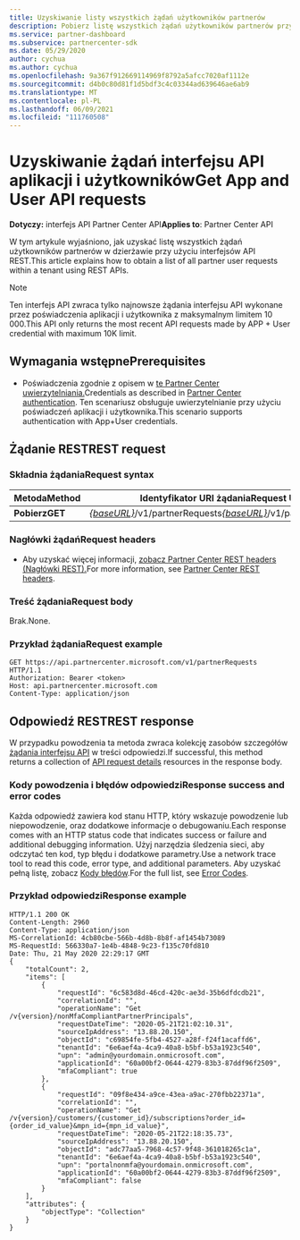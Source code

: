 ```yaml
---
title: Uzyskiwanie listy wszystkich żądań użytkowników partnerów
description: Pobierz listę wszystkich żądań użytkowników partnerów przy użyciu interfejsu API REST partnera.
ms.service: partner-dashboard
ms.subservice: partnercenter-sdk
ms.date: 05/29/2020
author: cychua
ms.author: cychua
ms.openlocfilehash: 9a367f912669114969f8792a5afcc7020af1112e
ms.sourcegitcommit: d4b0c80d81f1d5bdf3c4c03344ad639646ae6ab9
ms.translationtype: MT
ms.contentlocale: pl-PL
ms.lasthandoff: 06/09/2021
ms.locfileid: "111760508"
---
```

# <a name="get-app-and-user-api-requests"></a><span data-ttu-id="be194-103">Uzyskiwanie żądań interfejsu API aplikacji i użytkowników</span><span class="sxs-lookup"><span data-stu-id="be194-103">Get App and User API requests</span></span>

<span data-ttu-id="be194-104">**Dotyczy:** interfejs API Partner Center API</span><span class="sxs-lookup"><span data-stu-id="be194-104">**Applies to**: Partner Center API</span></span>

<span data-ttu-id="be194-105">W tym artykule wyjaśniono, jak uzyskać listę wszystkich żądań użytkowników partnerów w dzierżawie przy użyciu interfejsów API REST.</span><span class="sxs-lookup"><span data-stu-id="be194-105">This article explains how to obtain a list of all partner user requests within a tenant using REST APIs.</span></span>

 > [!NOTE]
 > <span data-ttu-id="be194-106">Ten interfejs API zwraca tylko najnowsze żądania interfejsu API wykonane przez poświadczenia aplikacji i użytkownika z maksymalnym limitem 10 000.</span><span class="sxs-lookup"><span data-stu-id="be194-106">This API only returns the most recent API requests made by APP + User credential with maximum 10K limit.</span></span>

## <a name="prerequisites"></a><span data-ttu-id="be194-107">Wymagania wstępne</span><span class="sxs-lookup"><span data-stu-id="be194-107">Prerequisites</span></span>

- <span data-ttu-id="be194-108">Poświadczenia zgodnie z opisem w [te Partner Center uwierzytelniania.](partner-center-authentication.md)</span><span class="sxs-lookup"><span data-stu-id="be194-108">Credentials as described in [Partner Center authentication](partner-center-authentication.md).</span></span> <span data-ttu-id="be194-109">Ten scenariusz obsługuje uwierzytelnianie przy użyciu poświadczeń aplikacji i użytkownika.</span><span class="sxs-lookup"><span data-stu-id="be194-109">This scenario supports authentication with App+User credentials.</span></span>

## <a name="rest-request"></a><span data-ttu-id="be194-110">Żądanie REST</span><span class="sxs-lookup"><span data-stu-id="be194-110">REST request</span></span>

### <a name="request-syntax"></a><span data-ttu-id="be194-111">Składnia żądania</span><span class="sxs-lookup"><span data-stu-id="be194-111">Request syntax</span></span>

| <span data-ttu-id="be194-112">Metoda</span><span class="sxs-lookup"><span data-stu-id="be194-112">Method</span></span>  | <span data-ttu-id="be194-113">Identyfikator URI żądania</span><span class="sxs-lookup"><span data-stu-id="be194-113">Request URI</span></span>                                                        |
|---------|--------------------------------------------------------------------|
| <span data-ttu-id="be194-114">**Pobierz**</span><span class="sxs-lookup"><span data-stu-id="be194-114">**GET**</span></span> | <span data-ttu-id="be194-115">[*{baseURL}*](partner-center-rest-urls.md)/v1/partnerRequests</span><span class="sxs-lookup"><span data-stu-id="be194-115">[*{baseURL}*](partner-center-rest-urls.md)/v1/partnerRequests</span></span> |

### <a name="request-headers"></a><span data-ttu-id="be194-116">Nagłówki żądań</span><span class="sxs-lookup"><span data-stu-id="be194-116">Request headers</span></span>

- <span data-ttu-id="be194-117">Aby uzyskać więcej informacji, [zobacz Partner Center REST headers (Nagłówki REST).](headers.md)</span><span class="sxs-lookup"><span data-stu-id="be194-117">For more information, see [Partner Center REST headers](headers.md).</span></span>

### <a name="request-body"></a><span data-ttu-id="be194-118">Treść żądania</span><span class="sxs-lookup"><span data-stu-id="be194-118">Request body</span></span>

<span data-ttu-id="be194-119">Brak.</span><span class="sxs-lookup"><span data-stu-id="be194-119">None.</span></span>

### <a name="request-example"></a><span data-ttu-id="be194-120">Przykład żądania</span><span class="sxs-lookup"><span data-stu-id="be194-120">Request example</span></span>

```http
GET https://api.partnercenter.microsoft.com/v1/partnerRequests HTTP/1.1
Authorization: Bearer <token>
Host: api.partnercenter.microsoft.com
Content-Type: application/json
```

## <a name="rest-response"></a><span data-ttu-id="be194-121">Odpowiedź REST</span><span class="sxs-lookup"><span data-stu-id="be194-121">REST response</span></span>

<span data-ttu-id="be194-122">W przypadku powodzenia ta metoda zwraca kolekcję zasobów szczegółów [żądania interfejsu API](mfa-resources.md#api-request-details) w treści odpowiedzi.</span><span class="sxs-lookup"><span data-stu-id="be194-122">If successful, this method returns a collection of [API request details](mfa-resources.md#api-request-details) resources in the response body.</span></span>

### <a name="response-success-and-error-codes"></a><span data-ttu-id="be194-123">Kody powodzenia i błędów odpowiedzi</span><span class="sxs-lookup"><span data-stu-id="be194-123">Response success and error codes</span></span>

<span data-ttu-id="be194-124">Każda odpowiedź zawiera kod stanu HTTP, który wskazuje powodzenie lub niepowodzenie, oraz dodatkowe informacje o debugowaniu.</span><span class="sxs-lookup"><span data-stu-id="be194-124">Each response comes with an HTTP status code that indicates success or failure and additional debugging information.</span></span> <span data-ttu-id="be194-125">Użyj narzędzia śledzenia sieci, aby odczytać ten kod, typ błędu i dodatkowe parametry.</span><span class="sxs-lookup"><span data-stu-id="be194-125">Use a network trace tool to read this code, error type, and additional parameters.</span></span> <span data-ttu-id="be194-126">Aby uzyskać pełną listę, zobacz [Kody błędów](error-codes.md).</span><span class="sxs-lookup"><span data-stu-id="be194-126">For the full list, see [Error Codes](error-codes.md).</span></span>

### <a name="response-example"></a><span data-ttu-id="be194-127">Przykład odpowiedzi</span><span class="sxs-lookup"><span data-stu-id="be194-127">Response example</span></span>

``` http
HTTP/1.1 200 OK
Content-Length: 2960
Content-Type: application/json
MS-CorrelationId: 4cb80cbe-566b-4d8b-8b8f-af1454b73089
MS-RequestId: 566330a7-1e4b-4848-9c23-f135c70fd810
Date: Thu, 21 May 2020 22:29:17 GMT
{
    "totalCount": 2,
    "items": [
        {
            "requestId": "6c583d8d-46cd-420c-ae3d-35b6dfdcdb21",
            "correlationId": "",
            "operationName": "Get /v{version}/nonMfaCompliantPartnerPrincipals",
            "requestDateTime": "2020-05-21T21:02:10.31",
            "sourceIpAddress": "13.88.20.150",
            "objectId": "c69854fe-5fb4-4527-a28f-f24f1acaffd6",
            "tenantId": "6e6aef4a-4ca9-40a8-b5bf-b53a1923c540",
            "upn": "admin@yourdomain.onmicrosoft.com",
            "applicationId": "60a00bf2-0644-4279-83b3-87ddf96f2509",
            "mfaCompliant": true
        },
        {
            "requestId": "09f8e434-a9ce-43ea-a9ac-270fbb22371a",
            "correlationId": "",
            "operationName": "Get /v{version}/customers/{customer_id}/subscriptions?order_id={order_id_value}&mpn_id={mpn_id_value}",
            "requestDateTime": "2020-05-21T22:18:35.73",
            "sourceIpAddress": "13.88.20.150",
            "objectId": "adc77aa5-7968-4c57-9f48-361018265c1a",
            "tenantId": "6e6aef4a-4ca9-40a8-b5bf-b53a1923c540",
            "upn": "portalnonmfa@yourdomain.onmicrosoft.com",
            "applicationId": "60a00bf2-0644-4279-83b3-87ddf96f2509",
            "mfaCompliant": false
        }
    ],
    "attributes": {
        "objectType": "Collection"
    }
}
```
